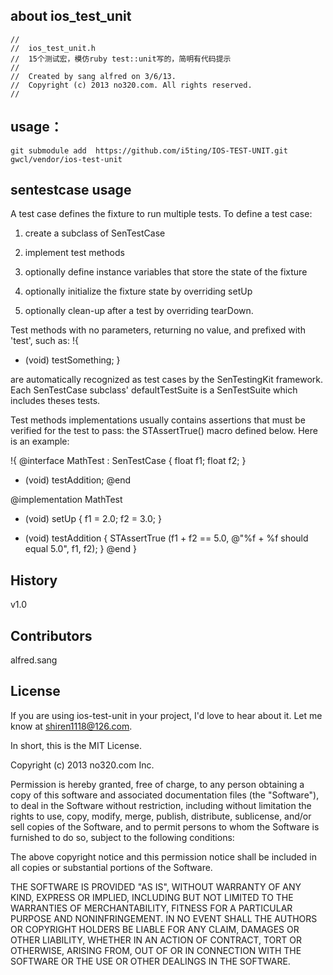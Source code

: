 
## about ios_test_unit

	//
	//  ios_test_unit.h
	//  15个测试宏，模仿ruby test::unit写的，简明有代码提示
	//
	//  Created by sang alfred on 3/6/13.
	//  Copyright (c) 2013 no320.com. All rights reserved.
	//

## usage：

	git submodule add  https://github.com/i5ting/IOS-TEST-UNIT.git gwcl/vendor/ios-test-unit


## sentestcase usage
A test case defines the fixture to run multiple tests. To define a test case:
 
 1) create a subclass of SenTestCase
 
 2) implement test methods
 
 3) optionally define instance variables that store the state of the fixture
 
 4) optionally initialize the fixture state by overriding setUp
 
 5) optionally clean-up after a test by overriding tearDown.
 
 
 Test methods with no parameters, returning no value, and prefixed with 'test', such as:
 !{
 - (void) testSomething;
 }
 
 are automatically recognized as test cases by the SenTestingKit framework. Each SenTestCase subclass' defaultTestSuite is a SenTestSuite which includes theses tests.
 
 Test methods implementations usually contains assertions that must be verified for the test to pass: the STAssertTrue() macro defined below. Here is an example:
 
 !{
 @interface MathTest : SenTestCase
 {
 float f1;
 float f2;
 }
 - (void) testAddition;
 @end
 
 
 @implementation MathTest
 - (void) setUp
 {
 f1 = 2.0;
 f2 = 3.0;
 }
 
 - (void) testAddition
 {
 STAssertTrue (f1 + f2 == 5.0, @"%f + %f should equal 5.0", f1, f2);
 }
 @end
 }
 
## History

v1.0

## Contributors

alfred.sang


## License

If you are using ios-test-unit in your project, I'd love to hear about it.  Let me 
know at shiren1118@126.com.

In short, this is the MIT License.

Copyright (c) 2013 no320.com Inc.

Permission is hereby granted, free of charge, to any person obtaining a copy
of this software and associated documentation files (the "Software"), to deal
in the Software without restriction, including without limitation the rights
to use, copy, modify, merge, publish, distribute, sublicense, and/or sell
copies of the Software, and to permit persons to whom the Software is
furnished to do so, subject to the following conditions:

The above copyright notice and this permission notice shall be included in
all copies or substantial portions of the Software.

THE SOFTWARE IS PROVIDED "AS IS", WITHOUT WARRANTY OF ANY KIND, EXPRESS OR
IMPLIED, INCLUDING BUT NOT LIMITED TO THE WARRANTIES OF MERCHANTABILITY,
FITNESS FOR A PARTICULAR PURPOSE AND NONINFRINGEMENT. IN NO EVENT SHALL THE
AUTHORS OR COPYRIGHT HOLDERS BE LIABLE FOR ANY CLAIM, DAMAGES OR OTHER
LIABILITY, WHETHER IN AN ACTION OF CONTRACT, TORT OR OTHERWISE, ARISING FROM,
OUT OF OR IN CONNECTION WITH THE SOFTWARE OR THE USE OR OTHER DEALINGS IN
THE SOFTWARE.
